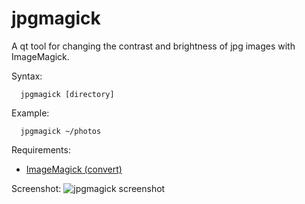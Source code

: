 # jpgmagick
A qt tool for changing the contrast and brightness of jpg images with ImageMagick.

Syntax:
```
  jpgmagick [directory]
```

Example:
```
  jpgmagick ~/photos
```

Requirements:
  * [ImageMagick (convert)](https://www.imagemagick.org)

  
Screenshot:
![jpgmagick screenshot](https://user-images.githubusercontent.com/7188648/29224330-20d61742-7eca-11e7-94f2-7ce23c042c5f.png)


